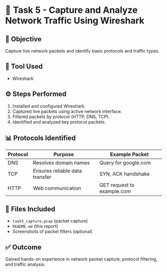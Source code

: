 # 🧠 Task 5 - Capture and Analyze Network Traffic Using Wireshark

## 🎯 Objective
Capture live network packets and identify basic protocols and traffic types.

## 🧰 Tool Used
- Wireshark

## ⚙️ Steps Performed
1. Installed and configured Wireshark.
2. Captured live packets using active network interface.
3. Filtered packets by protocol (HTTP, DNS, TCP).
4. Identified and analyzed key protocol packets.

## 📊 Protocols Identified
| Protocol | Purpose | Example Packet |
|-----------|----------|----------------|
| DNS | Resolves domain names | Query for google.com |
| TCP | Ensures reliable data transfer | SYN, ACK handshake |
| HTTP | Web communication | GET request to example.com |

## 📁 Files Included
- `task5_capture.pcap` (packet capture)
- `README.md` (this report)
- Screenshots of packet filters (optional)

## ✅ Outcome
Gained hands-on experience in network packet capture, protocol filtering, and traffic analysis.
